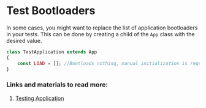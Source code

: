 # Test Bootloaders

In some cases, you might want to replace the list of application bootloaders in your tests. This can be done by creating a child of the `App` class with the desired value.

```php
class TestApplication extends App
{
    const LOAD = []; //Bootloads nothing, manual initialization is required
}
```

### Links and materials to read more:
1. [Testing Application](https://spiral.dev/docs/application-testing/current/en)
